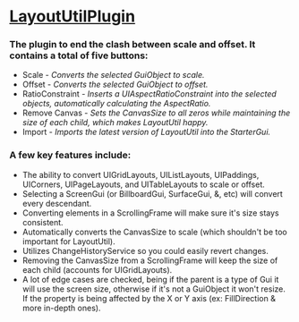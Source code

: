 # [LayoutUtilPlugin](https://www.roblox.com/library/5965597514/LayoutUtilPlugin)
### The plugin to end the clash between scale and offset. It contains a total of five buttons:
* Scale - *Converts the selected GuiObject to scale.*
* Offset - *Converts the selected GuiObject to offset.*
* RatioConstraint - *Inserts a UIAspectRatioConstraint into the selected objects, automatically calculating the AspectRatio.*
* Remove Canvas - *Sets the CanvasSize to all zeros while maintaining the size of each child, which makes LayoutUtil happy.*
* Import - *Imports the latest version of LayoutUtil into the StarterGui.*

### A few key features include:
* The ability to convert UIGridLayouts, UIListLayouts, UIPaddings, UICorners, UIPageLayouts, and UITableLayouts to scale or offset.
* Selecting a ScreenGui (or BillboardGui, SurfaceGui, &, etc) will convert every descendant.
* Converting elements in a ScrollingFrame will make sure it's size stays consistent.
* Automatically converts the CanvasSize to scale (which shouldn't be too important for LayoutUtil).
* Utilizes ChangeHistoryService so you could easily revert changes.
* Removing the CanvasSize from a ScrollingFrame will keep the size of each child (accounts for UIGridLayouts).
* A lot of edge cases are checked, being if the parent is a type of Gui it will use the screen size, otherwise if it's not a GuiObject it won't resize. If the property is being affected by the X or Y axis (ex: FillDirection & more in-depth ones).